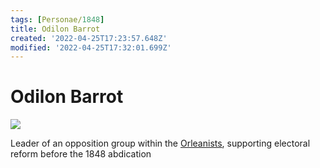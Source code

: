 ```yaml
---
tags: [Personae/1848]
title: Odilon Barrot
created: '2022-04-25T17:23:57.648Z'
modified: '2022-04-25T17:32:01.699Z'
---
```


# Odilon Barrot

![](@attachment/Barrot.jpg)

Leader of an opposition group within the [Orleanists](@note/Orleanists), supporting electoral reform before the 1848 abdication
